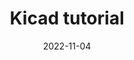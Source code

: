 ---
layout: post
title: "Kicad tutorial"
subtitle: ""
date: 2022-11-04
background: '/PATH_TO_IMAGE'
---